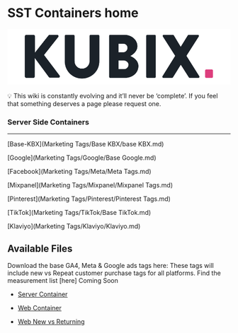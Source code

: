 # SST Containers home
![](https://raw.githubusercontent.com/kyle-williams-kubix/GTM-containers/refs/heads/main/Assets/Logos/Banner.png)


<aside>
💡
This wiki is constantly evolving and it’ll never be ‘complete’. If you feel that something deserves a page please request one.

</aside>

### Server Side Containers

---

[Base-KBX](Marketing Tags/Base KBX/base KBX.md)

[Google](Marketing Tags/Google/Base Google.md)

[Facebook](Marketing Tags/Meta/Meta Tags.md)

[Mixpanel](Marketing Tags/Mixpanel/Mixpanel Tags.md)

[Pinterest](Marketing Tags/Pinterest/Pinterest Tags.md)

[TikTok](Marketing Tags/TikTok/Base TikTok.md)

[Klaviyo](Marketing Tags/Klaviyo/Klaviyo.md)

## Available Files
Download the base GA4, Meta & Google ads tags here: 
These tags will include new vs Repeat customer purchase tags for all platforms. 
Find the measurement list [here] Coming Soon


- [Server Container](https://github.com/kyle-williams-kubix/GTM-containers/blob/6383730ddb96cb7968a1fe3a7f403d9334537da1/Marketing%20Tags/Base%20KBX/sGTM%20-%20Stape%20Gads%2C%20GA4%2C%20Meta%20Event.json)
- [Web Container](https://github.com/kyle-williams-kubix/GTM-containers/blob/6383730ddb96cb7968a1fe3a7f403d9334537da1/Marketing%20Tags/Base%20KBX/webGTM%20-%20Base%20GA%20%2B%20DT%20KBX.json)

- [Web New vs Returning](https://github.com/kyle-williams-kubix/GTM-containers/blob/b17f40f6d7dd31bb16d2daed7dfb836bc8c8e220/Marketing%20Tags/Base%20KBX/webGTM%20-%20New%20vs%20Returning%20customers%20.json)

